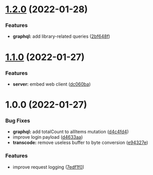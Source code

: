 # [1.2.0](https://github.com/meteorae/server/compare/v1.1.0...v1.2.0) (2022-01-28)


### Features

* **graphql:** add library-related queries ([2bf648f](https://github.com/meteorae/server/commit/2bf648fd2a71ecb3b90949fd0e90281b6aad4c66))

# [1.1.0](https://github.com/meteorae/server/compare/v1.0.0...v1.1.0) (2022-01-27)


### Features

* **server:** embed web client ([dc060ba](https://github.com/meteorae/server/commit/dc060ba561bb9c9cb7fabcc9eb485895f2613e24))

# 1.0.0 (2022-01-27)


### Bug Fixes

* **graphql:** add totalCount to allItems mutation ([d4c4fd4](https://github.com/meteorae/server/commit/d4c4fd4d62c957792a7eb4e7087016afca5f2b82))
* improve login payload ([d4633aa](https://github.com/meteorae/server/commit/d4633aa6b39e6bdc9f1966ac31322ff1fe3273a5))
* **transcode:** remove useless buffer to byte conversion ([e94327e](https://github.com/meteorae/server/commit/e94327e421557669fdbcf1405f479a110828144b))


### Features

* improve request logging ([7edf1f0](https://github.com/meteorae/server/commit/7edf1f0ea5cdbe9dda01544e469dfb660d9a374c))
